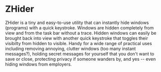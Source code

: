 # ZHider
ZHider is a tiny and easy-to-use utility that can instantly hide windows (programs) with a quick keystroke. Windows are hidden completely from view and from the task bar without a trace. Hidden windows can easily be brought back into view with another quick keystroke that toggles their visibilty from hidden to visible. Handy for a wide range of practical uses including removing annoying, clutter windows (too many instant messages?), holding secret messages for yourself that you don't want to save or close, protecting privacy if someone wanders by, and yes -- even hiding windows from employers.
